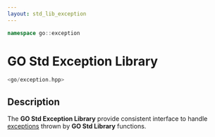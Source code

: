 ```yaml
---
layout: std_lib_exception
---
```


```c++
namespace go::exception
```

# GO Std Exception Library

```c++
<go/exception.hpp>
```

## Description

The **GO Std Exception Library** provide consistent interface to handle
[exceptions](https://en.cppreference.com/w/cpp/error/exception) thrown by
**GO Std Library** functions.
